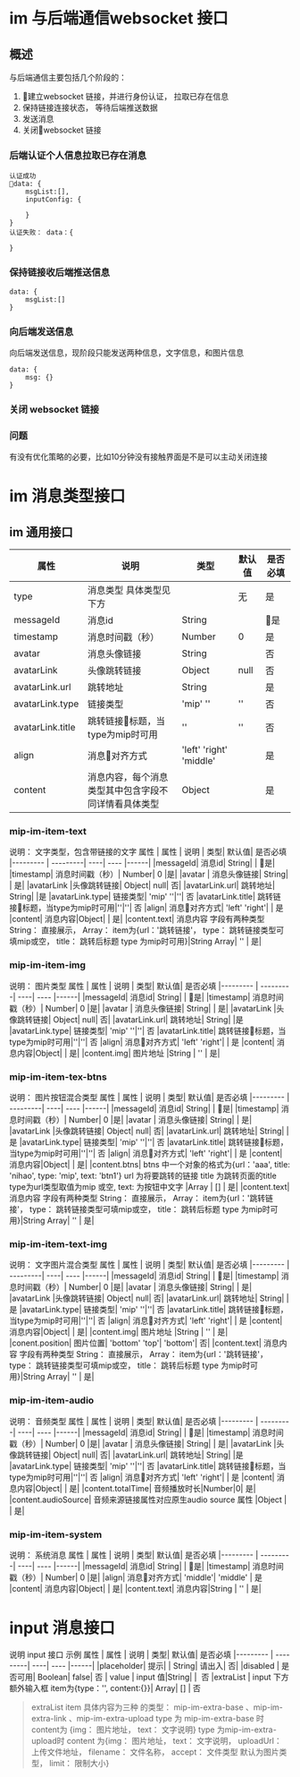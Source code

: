 # im 与后端通信websocket 接口
## 概述
与后端通信主要包括几个阶段的：
1. 建立websocket 链接，并进行身份认证， 拉取已存在信息
2. 保持链接连接状态， 等待后端推送数据
3. 发送消息
4. 关闭websocket 链接

### 后端认证个人信息拉取已存在消息
```
认证成功
data: {
    msgList:[],
    inputConfig: {

    }
}
认证失败： data：{

}

```
### 保持链接收后端推送信息
```
data: {
    msgList:[]
}
```

### 向后端发送信息
向后端发送信息，现阶段只能发送两种信息，文字信息，和图片信息
```
data: {
    msg: {}
}
```
### 关闭 websocket 链接
### 问题
有没有优化策略的必要，比如10分钟没有接触界面是不是可以主动关闭连接

# im 消息类型接口
## im 通用接口
| 属性      | 说明      | 类型| 默认值| 是否必填
|---------  | ---------| ----| ---- |------|
|type       | 消息类型 具体类型见下方|       | 无   | 是|
|messageId| 消息id|  String|        | 是|
|timestamp| 消息时间戳（秒）| Number| 0 |是|
|avatar    | 消息头像链接| String|     | 否|
|avatarLink |头像跳转链接| Object| null| 否|
|avatarLink.url| 跳转地址| String| |是
|avatarLink.type| 链接类型| 'mip' ''|''| 否
|avatarLink.title| 跳转链接标题，当type为mip时可用|''|''| 否
|align| 消息对齐方式| 'left' 'right' 'middle'|  | 是
|content| 消息内容，每个消息类型其中包含字段不同详情看具体类型|Object| | 是|
### mip-im-item-text
说明： 文字类型，包含带链接的文字
属性
| 属性      | 说明      | 类型| 默认值| 是否必填
|---------  | ---------| ----| ---- |------|
|messageId| 消息id|  String|        | 是|
|timestamp| 消息时间戳（秒）| Number| 0 |是|
|avatar    | 消息头像链接| String|     | 是|
|avatarLink |头像跳转链接| Object| null| 否|
|avatarLink.url| 跳转地址| String| |是
|avatarLink.type| 链接类型| 'mip' ''|''| 否
|avatarLink.title| 跳转链接标题，当type为mip时可用|''|''| 否
|align| 消息对齐方式| 'left' 'right'|  | 是
|content| 消息内容|Object| | 是|
|content.text| 消息内容 字段有两种类型 String： 直接展示， Array： item为{url：'跳转链接'， type： 跳转链接类型可填mip或空， title： 跳转后标题 type 为mip时可用}|String Array| '' | 是|
### mip-im-item-img
说明： 图片类型
属性
| 属性      | 说明      | 类型| 默认值| 是否必填
|---------  | ---------| ----| ---- |------|
|messageId| 消息id|  String|        | 是|
|timestamp| 消息时间戳（秒）| Number| 0 |是|
|avatar    | 消息头像链接| String|     | 是|
|avatarLink |头像跳转链接| Object| null| 否|
|avatarLink.url| 跳转地址| String| |是
|avatarLink.type| 链接类型| 'mip' ''|''| 否
|avatarLink.title| 跳转链接标题，当type为mip时可用|''|''| 否
|align| 消息对齐方式| 'left' 'right'|  | 是
|content| 消息内容|Object| | 是|
|content.img| 图片地址 |String | '' | 是|

### mip-im-item-tex-btns
说明： 图片按钮混合类型
属性
| 属性      | 说明      | 类型| 默认值| 是否必填
|---------  | ---------| ----| ---- |------|
|messageId| 消息id|  String|        | 是|
|timestamp| 消息时间戳（秒）| Number| 0 |是|
|avatar    | 消息头像链接| String|     | 是|
|avatarLink |头像跳转链接| Object| null| 否|
|avatarLink.url| 跳转地址| String| |是
|avatarLink.type| 链接类型| 'mip' ''|''| 否
|avatarLink.title| 跳转链接标题，当type为mip时可用|''|''| 否
|align| 消息对齐方式| 'left' 'right'|  | 是
|content| 消息内容|Object| | 是|
|content.btns| btns 中一个对象的格式为{url：'aaa', title: 'nihao', type: 'mip', text: 'btn1'}  url 为将要跳转的链接 title 为跳转页面的title type为url类型取值为mip 或空, text: 为按钮中文字 |Array | [] | 是|
|content.text| 消息内容 字段有两种类型 String： 直接展示， Array： item为{url：'跳转链接'， type： 跳转链接类型可填mip或空， title： 跳转后标题 type 为mip时可用}|String Array| '' | 是|

### mip-im-item-text-img
说明： 文字图片混合类型
属性
| 属性      | 说明      | 类型| 默认值| 是否必填
|---------  | ---------| ----| ---- |------|
|messageId| 消息id|  String|        | 是|
|timestamp| 消息时间戳（秒）| Number| 0 |是|
|avatar    | 消息头像链接| String|     | 是|
|avatarLink |头像跳转链接| Object| null| 否|
|avatarLink.url| 跳转地址| String| |是
|avatarLink.type| 链接类型| 'mip' ''|''| 否
|avatarLink.title| 跳转链接标题，当type为mip时可用|''|''| 否
|align| 消息对齐方式| 'left' 'right'|  | 是
|content| 消息内容|Object| | 是|
|content.img| 图片地址 |String | '' | 是|
|conent.position| 图片位置| 'bottom' 'top'| 'bottom'| 否|
|content.text| 消息内容 字段有两种类型 String： 直接展示， Array： item为{url：'跳转链接'， type： 跳转链接类型可填mip或空， title： 跳转后标题 type 为mip时可用}|String Array| '' | 是|
### mip-im-item-audio
说明： 音频类型
属性
| 属性      | 说明      | 类型| 默认值| 是否必填
|---------  | ---------| ----| ---- |------|
|messageId| 消息id|  String|        | 是|
|timestamp| 消息时间戳（秒）| Number| 0 |是|
|avatar    | 消息头像链接| String|     | 是|
|avatarLink |头像跳转链接| Object| null| 否|
|avatarLink.url| 跳转地址| String| |是
|avatarLink.type| 链接类型| 'mip' ''|''| 否
|avatarLink.title| 跳转链接标题，当type为mip时可用|''|''| 否
|align| 消息对齐方式| 'left' 'right'|  | 是
|content| 消息内容|Object| | 是|
|content.totalTime| 音频播放时长|Number|0| 是|
|content.audioSource| 音频来源链接属性对应原生audio source 属性 |Object |  | 是|
### mip-im-item-system
说明： 系统消息
属性
| 属性      | 说明      | 类型| 默认值| 是否必填
|---------  | ---------| ----| ---- |------|
|messageId| 消息id|  String|        | 是|
|timestamp| 消息时间戳（秒）| Number| 0 |是|
|align| 消息对齐方式| 'middle'| 'middle' | 是
|content| 消息内容|Object| | 是|
|content.text| 消息内容|String | '' | 是|


# input 消息接口
说明 input 接口
示例
属性
| 属性      | 说明      | 类型| 默认值| 是否必填
|---------  | ---------| ----| ---- |------|
|placeholder| 提示|    | String| 请出入| 否|
|disabled   | 是否可用|  Boolean| false| 否
| value     | input 值|String| |  否
|extraList  | input 下方额外输入框 item为{type：'', content:{}}| Array| [] | 否
> extraList item 具体内容为三种
的类型： mip-im-extra-base 、mip-im-extra-link 、mip-im-extra-upload
type 为 mip-im-extra-base 时
content为 {img： 图片地址， text： 文字说明}
type 为mip-im-extra-upload时
content 为{img： 图片地址， text： 文字说明， uploadUrl： 上传文件地址， filename： 文件名称， accept： 文件类型 默认为图片类型， limit： 限制大小}
